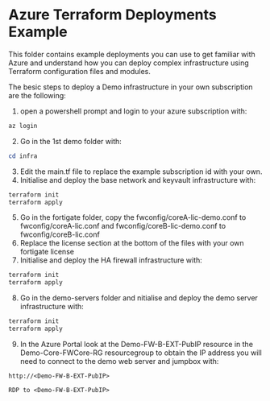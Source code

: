 # Azure Terraform Deployments Example

This folder contains example deployments you can use to get familiar with Azure and understand how you can deploy complex infrastructure using Terraform configuration files and modules.

The besic steps to deploy a Demo infrastructure in your own subscription are the following:

1. open a powershell prompt and login to your azure subscription with:

```powershell
az login
```

2. Go in the 1st demo folder with:

```powershell
cd infra
```

3. Edit the main.tf file to replace the example subscription id with your own.
4. Initialise and deploy the base network and keyvault infrastructure with:

```powershell
terraform init
terraform apply
```

5. Go in the fortigate folder, copy the fwconfig/coreA-lic-demo.conf to fwconfig/coreA-lic.conf and fwconfig/coreB-lic-demo.conf to fwconfig/coreB-lic.conf
6. Replace the license section at the bottom of the files with your own fortigate license
7. Initialise and deploy the HA firewall infrastructure with:

```powershell
terraform init
terraform apply
```

8. Go in the demo-servers folder and nitialise and deploy the demo server infrastructure with:

```powershell
terraform init
terraform apply
```

9. In the Azure Portal look at the Demo-FW-B-EXT-PubIP resource in the Demo-Core-FWCore-RG resourcegroup to obtain the IP address you will need to connect to the demo web server and jumpbox with:

```text
http://<Demo-FW-B-EXT-PubIP>

RDP to <Demo-FW-B-EXT-PubIP>
```
